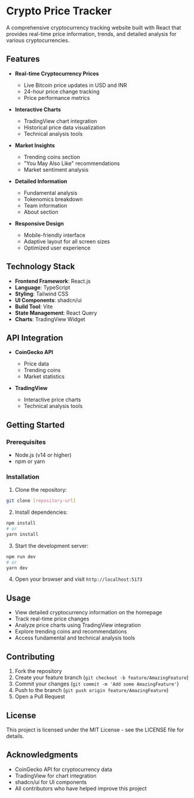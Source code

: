 # Crypto Price Tracker

A comprehensive cryptocurrency tracking website built with React that provides real-time price information, trends, and detailed analysis for various cryptocurrencies.

## Features

- **Real-time Cryptocurrency Prices**
  - Live Bitcoin price updates in USD and INR
  - 24-hour price change tracking
  - Price performance metrics

- **Interactive Charts**
  - TradingView chart integration
  - Historical price data visualization
  - Technical analysis tools

- **Market Insights**
  - Trending coins section
  - "You May Also Like" recommendations
  - Market sentiment analysis

- **Detailed Information**
  - Fundamental analysis
  - Tokenomics breakdown
  - Team information
  - About section

- **Responsive Design**
  - Mobile-friendly interface
  - Adaptive layout for all screen sizes
  - Optimized user experience

## Technology Stack

- **Frontend Framework**: React.js
- **Language**: TypeScript
- **Styling**: Tailwind CSS
- **UI Components**: shadcn/ui
- **Build Tool**: Vite
- **State Management**: React Query
- **Charts**: TradingView Widget

## API Integration

- **CoinGecko API**
  - Price data
  - Trending coins
  - Market statistics

- **TradingView**
  - Interactive price charts
  - Technical analysis tools

## Getting Started

### Prerequisites

- Node.js (v14 or higher)
- npm or yarn

### Installation

1. Clone the repository:
```bash
git clone [repository-url]
```

2. Install dependencies:
```bash
npm install
# or
yarn install
```

3. Start the development server:
```bash
npm run dev
# or
yarn dev
```

4. Open your browser and visit `http://localhost:5173`

## Usage

- View detailed cryptocurrency information on the homepage
- Track real-time price changes
- Analyze price charts using TradingView integration
- Explore trending coins and recommendations
- Access fundamental and technical analysis tools

## Contributing

1. Fork the repository
2. Create your feature branch (`git checkout -b feature/AmazingFeature`)
3. Commit your changes (`git commit -m 'Add some AmazingFeature'`)
4. Push to the branch (`git push origin feature/AmazingFeature`)
5. Open a Pull Request

## License

This project is licensed under the MIT License - see the LICENSE file for details.

## Acknowledgments

- CoinGecko API for cryptocurrency data
- TradingView for chart integration
- shadcn/ui for UI components
- All contributors who have helped improve this project
